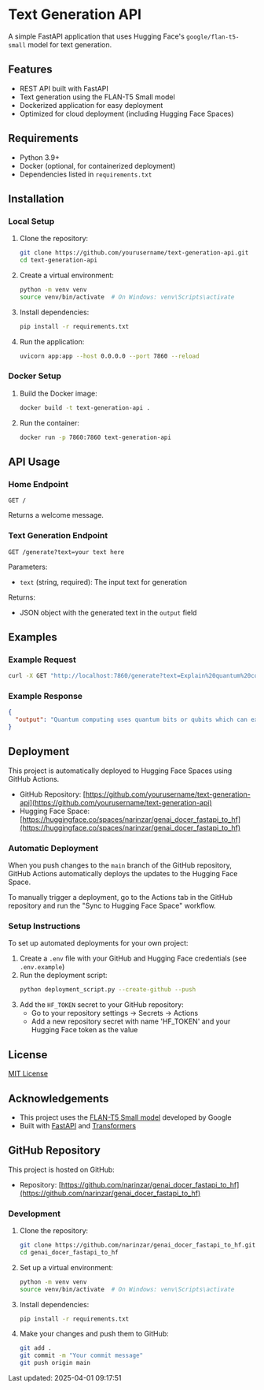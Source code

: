 # Text Generation API

A simple FastAPI application that uses Hugging Face's `google/flan-t5-small` model for text generation.

## Features

- REST API built with FastAPI
- Text generation using the FLAN-T5 Small model
- Dockerized application for easy deployment
- Optimized for cloud deployment (including Hugging Face Spaces)

## Requirements

- Python 3.9+
- Docker (optional, for containerized deployment)
- Dependencies listed in `requirements.txt`

## Installation

### Local Setup

1. Clone the repository:
   ```bash
   git clone https://github.com/yourusername/text-generation-api.git
   cd text-generation-api
   ```

2. Create a virtual environment:
   ```bash
   python -m venv venv
   source venv/bin/activate  # On Windows: venv\Scripts\activate
   ```

3. Install dependencies:
   ```bash
   pip install -r requirements.txt
   ```

4. Run the application:
   ```bash
   uvicorn app:app --host 0.0.0.0 --port 7860 --reload
   ```

### Docker Setup

1. Build the Docker image:
   ```bash
   docker build -t text-generation-api .
   ```

2. Run the container:
   ```bash
   docker run -p 7860:7860 text-generation-api
   ```

## API Usage

### Home Endpoint

```
GET /
```

Returns a welcome message.

### Text Generation Endpoint

```
GET /generate?text=your text here
```

Parameters:
- `text` (string, required): The input text for generation

Returns:
- JSON object with the generated text in the `output` field

## Examples

### Example Request

```bash
curl -X GET "http://localhost:7860/generate?text=Explain%20quantum%20computing"
```

### Example Response

```json
{
  "output": "Quantum computing uses quantum bits or qubits which can exist in multiple states at once, allowing for parallel computations."
}
```

## Deployment

This project is automatically deployed to Hugging Face Spaces using GitHub Actions.

- GitHub Repository: [https://github.com/yourusername/text-generation-api](https://github.com/yourusername/text-generation-api)
- Hugging Face Space: [https://huggingface.co/spaces/narinzar/genai_docer_fastapi_to_hf](https://huggingface.co/spaces/narinzar/genai_docer_fastapi_to_hf)

### Automatic Deployment

When you push changes to the `main` branch of the GitHub repository, GitHub Actions automatically deploys the updates to the Hugging Face Space.

To manually trigger a deployment, go to the Actions tab in the GitHub repository and run the "Sync to Hugging Face Space" workflow.

### Setup Instructions

To set up automated deployments for your own project:

1. Create a `.env` file with your GitHub and Hugging Face credentials (see `.env.example`)
2. Run the deployment script:
   ```bash
   python deployment_script.py --create-github --push
   ```
3. Add the `HF_TOKEN` secret to your GitHub repository:
   - Go to your repository settings → Secrets → Actions
   - Add a new repository secret with name 'HF_TOKEN' and your Hugging Face token as the value

## License

[MIT License](LICENSE)

## Acknowledgements

- This project uses the [FLAN-T5 Small model](https://huggingface.co/google/flan-t5-small) developed by Google
- Built with [FastAPI](https://fastapi.tiangolo.com/) and [Transformers](https://huggingface.co/docs/transformers/index)
## GitHub Repository

This project is hosted on GitHub:

- Repository: [https://github.com/narinzar/genai_docer_fastapi_to_hf](https://github.com/narinzar/genai_docer_fastapi_to_hf)

### Development

1. Clone the repository:
   ```bash
   git clone https://github.com/narinzar/genai_docer_fastapi_to_hf.git
   cd genai_docer_fastapi_to_hf
   ```

2. Set up a virtual environment:
   ```bash
   python -m venv venv
   source venv/bin/activate  # On Windows: venv\Scripts\activate
   ```

3. Install dependencies:
   ```bash
   pip install -r requirements.txt
   ```

4. Make your changes and push them to GitHub:
   ```bash
   git add .
   git commit -m "Your commit message"
   git push origin main
   ```

Last updated: 2025-04-01 09:17:51
